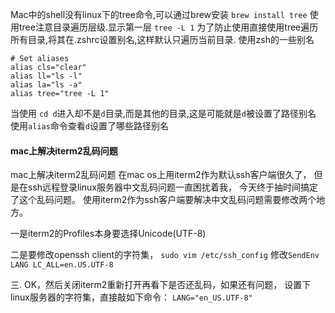 Mac中的shell没有linux下的tree命令,可以通过brew安装
`brew install tree`
使用tree注意目录遍历层级.显示第一层
`tree -L 1`
为了防止使用直接使用tree遍历所有目录,将其在.zshrc设置别名,这样默认只遍历当前目录.
使用zsh的一些别名
```
# Set aliases
alias cls="clear"
alias ll="ls -l"
alias la="ls -a"
alias tree="tree -L 1"
```
当使用 `cd d`进入却不是`d`目录,而是其他的目录,这是可能就是`d`被设置了路径别名
使用`alias`命令查看`d`设置了哪些路径别名


#### mac上解决iterm2乱码问题


mac上解决iterm2乱码问题
在mac os上用iterm2作为默认ssh客户端很久了，
但是在ssh远程登录linux服务器中文乱码问题一直困扰着我，
今天终于抽时间搞定了这个乱码问题。
使用iterm2作为ssh客户端要解决中文乱码问题需要修改两个地方。

一是iterm2的Profiles本身要选择Unicode(UTF-8)

二是要修改openssh client的字符集，
`sudo vim /etc/ssh_config`
修改`SendEnv LANG LC_ALL=en.US.UTF-8`

三. OK，然后关闭iterm2重新打开再看下是否还乱码，如果还有问题，
设置下linux服务器的字符集，直接敲如下命令：  `LANG="en_US.UTF-8"`
